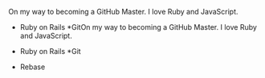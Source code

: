 On my way to becoming a GitHub Master. I love Ruby and JavaScript.

* Ruby on Rails
*GitOn my way to becoming a GitHub Master. I love Ruby and JavaScript.

* Ruby on Rails
*Git
* Rebase